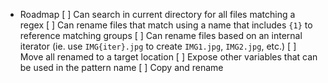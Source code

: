 * Roadmap
  [ ] Can search in current directory for all files matching a regex
  [ ] Can rename files that match using a name that includes `{1}` to reference matching groups
  [ ] Can rename files based on an internal iterator (ie. use `IMG{iter}.jpg` to create  `IMG1.jpg`, `IMG2.jpg`, etc.)
  [ ] Move all renamed to a target location
  [ ] Expose other variables that can be used in the pattern name
  [ ] Copy and rename